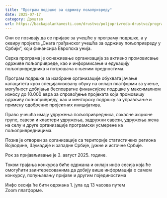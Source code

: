 ```yaml
---
title: "Програм подршке за одрживу пољопривреду"
date: 2025-07-17
category: Друштво
url: https://backapalankavesti.com/drustvo/poljoprivreda-drustvo/program-podrske-za-odrzivu-poljoprivredu/
---
```


Они се позивају да се пријаве за учешће у програму подршке, а у оквиру пројекта „Снага грађанског учешћа за одрживу пољопривреду у Србији“, који финансира Европска унија.

Сврха програма је оснаживање организација за активно промовисање одрживе пољопривреде, као и информисање и едукацију пољопривредника и потрошача о њеним предностима.

Програм подршке за изабране организације обухвата јачање капацитета кроз специјализовану обуку на онлајн платформи за учење, могућност добијања бесповратне финансијске подршке у максималном износу до 10.000 евра за спровођење пројеката који промовишу одрживу пољопривреду, као и менторску подршку за управљање и примену одобрених пројектних иницијатива.

Право учешћа имају удружења пољопривредника, локалне акционе групе, савези и кластери удружења, задружни савези, удружења жена на селу и друге организације програмски усмерене ка пољопривредницима.

Позив је отворен за организације са територије статистичких региона Војводине, Шумадије и западне Србије, јужне и источне Србије.

Рок за пријављивање је 3. август 2025. године.

Током трајања конкурса биће одржана и онлајн инфо сесија која ће омогућити заинтересованима да добију више информација о самом конкурсу, попуњавању пријаве и другим појединостима

Инфо сесија ће бити одржана 1. јула од 13 часова путем Zoom платформе.
